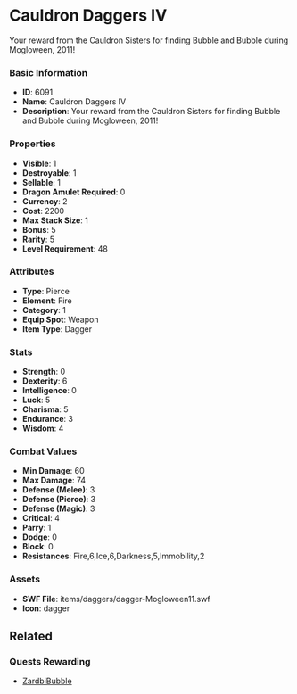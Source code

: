 # Cauldron Daggers IV

Your reward from the Cauldron Sisters for finding Bubble and Bubble during Mogloween, 2011!

### Basic Information

- **ID**: 6091
- **Name**: Cauldron Daggers IV
- **Description**: Your reward from the Cauldron Sisters for finding Bubble and Bubble during Mogloween, 2011!

### Properties

- **Visible**: 1
- **Destroyable**: 1
- **Sellable**: 1
- **Dragon Amulet Required**: 0
- **Currency**: 2
- **Cost**: 2200
- **Max Stack Size**: 1
- **Bonus**: 5
- **Rarity**: 5
- **Level Requirement**: 48

### Attributes

- **Type**: Pierce
- **Element**: Fire
- **Category**: 1
- **Equip Spot**: Weapon
- **Item Type**: Dagger

### Stats

- **Strength**: 0
- **Dexterity**: 6
- **Intelligence**: 0
- **Luck**: 5
- **Charisma**: 5
- **Endurance**: 3
- **Wisdom**: 4

### Combat Values

- **Min Damage**: 60
- **Max Damage**: 74
- **Defense (Melee)**: 3
- **Defense (Pierce)**: 3
- **Defense (Magic)**: 3
- **Critical**: 4
- **Parry**: 1
- **Dodge**: 0
- **Block**: 0
- **Resistances**: Fire,6,Ice,6,Darkness,5,Immobility,2

### Assets

- **SWF File**: items/daggers/dagger-Mogloween11.swf
- **Icon**: dagger

## Related

### Quests Rewarding

- [ZardbiBubble](../quests/827-zardbibubble.md)

